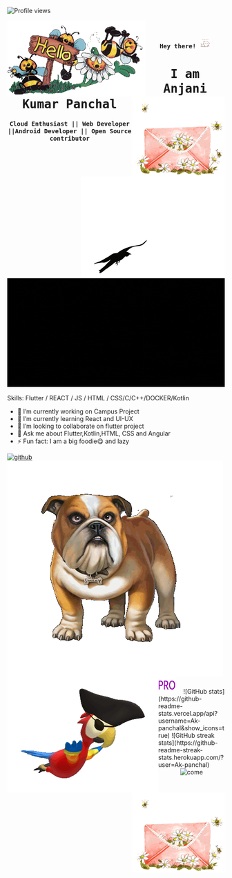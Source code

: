 ![Profile views](https://gpvc.arturio.dev/Ak-panchal) 

<img align="left" alt="welcome" src="https://github.com/Ak-panchal/AK-Panchal/blob/main/hylo.gif"/>
<img align="right" alt="hii" src="https://github.com/Ak-panchal/AK-Panchal/blob/main/hii.gif"/> 
<img align="right" alt="black" src="https://github.com/Ak-panchal/AK-Panchal/blob/main/black.gif"/>
<br>

###


<p align="center"><samp><b> Hey there! <img src="https://github.com/Ak-panchal/AK-Panchal/blob/main/heyyy.gif" width="25px"> </b></samp></p>
<p align="center"><h1 align="center"><samp> I am Anjani Kumar Panchal </samp></h1></p>
<p align="center"><h4 align="center"><samp> Cloud Enthusiast || Web Developer ||Android Developer || Open Source contributor </samp></h4></p>
<br>

##


<div align="center">

<img src="https://github.com/Ak-panchal/AK-Panchal/blob/main/COME.gif" alt="Welcome!" />

</div>


Skills: Flutter / REACT / JS / HTML / CSS/C/C++/DOCKER/Kotlin

- 🔭 I’m currently working on Campus Project 
- 🌱 I’m currently learning React and UI-UX 
- 👯 I’m looking to collaborate on flutter project 
- 💬 Ask me about Flutter,Kotlin,HTML, CSS and Angular  
- ⚡ Fun fact: I am a big foodie😋 and lazy 

[<img src='https://cdn.jsdelivr.net/npm/simple-icons@3.0.1/icons/github.svg' alt='github' height='40'>](https://github.com/Ak-panchal)
<img align="left" alt="dog" src="https://github.com/Ak-panchal/AK-Panchal/blob/main/dog.gif"/>  

<img align="left" alt="sparrow" src="https://github.com/Ak-panchal/AK-Panchal/blob/main/fly.gif"/>  
<a href='https://github.com/pricing'><img src='https://raw.githubusercontent.com/acervenky/animated-github-badges/master/assets/pro.gif' width='40' height='40'></a> 
![GitHub stats](https://github-readme-stats.vercel.app/api?username=Ak-panchal&show_icons=true)  
![GitHub streak stats](https://github-readme-streak-stats.herokuapp.com/?user=Ak-panchal) 
 
<img align="right" alt="hii" src="https://github.com/Ak-panchal/AK-Panchal/blob/main/hii.gif"/> 

<div align="center">

<img src="https://github.com/Ak-panchal/AK-Panchal/blob/main/COME%20(1).gif" alt="come" />

</div>
  
  
  
  
  
